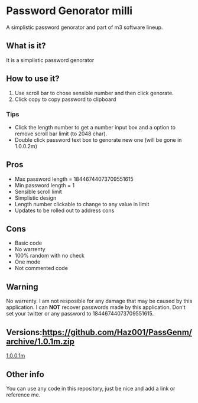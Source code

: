# Password Genorator milli
A simplistic password genorator and part of m3 software lineup.
## What is it?
It is a simplistic password genorator
## How to use it?
1. Use scroll bar to chose sensible number and then click genorate.
2. Click copy to copy password to clipboard
### Tips
- Click the length number to get a number input box and a option to remove scroll bar limit (to 2048 char).
- Double click password text box to genorate new one (will be gone in 1.0.0.2m)
## Pros
- Max password length = 18446744073709551615
- Min password length = 1
- Sensible scroll limit
- Simplistic design
- Length number clickable to change to any value in limit
- Updates to be rolled out to address cons
## Cons
- Basic code
- No warrenty
- 100% random with no check
- One mode
- Not commented code
## Warning
No warrenty.
I am not resposible for any damage that may be caused by this application.
I can <b>NOT</b> recover passwords made by this application.
Don't set your twitter or any password to 18446744073709551615.
## Versions:https://github.com/Haz001/PassGenm/archive/1.0.1m.zip
<a href="https://github.com/Haz001/PassGenm/releases/download/1.0.1m/passgen1.exe">1.0.0.1m</a>
## Other info
You can use any code in this repository, just be nice and add a link or reference me.
